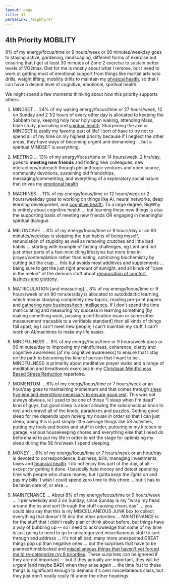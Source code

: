 ```yaml
---
layout: page
title: 4)
permalink: /BigWhy/4/
---
```





## 4th Priority MOBILITY

8% of my energy/focus/time or 9 hours/week or 90 minutes/weekday goes to staying active, gardening, landscaping, different forms of exercise but ensuring that I get at least 30 minutes of Zone 2 exercise to sustain better levels of VO2max. Diet for me is mostly about what I remove, but I need to work at getting most of emotional support from things like martial arts solo drills, weight lifting, mobility drills to maintain my [physical health](https://bigwhypro.github.io/BigWhy/4/), so that I can have a decent level of cognitive, emotional, spiritual health.

We might spend a few moments thinking about how this priority supports others.

1) MINDSET ... 24% of my waking energy/focus/time or 27 hours/week, 12 on Sunday and 2 1/2 hours of every other day is allocated to keeping the Sabbath holy, keeping holy hour holy upon waking, attending Mass, bible study, journaling and [spiritual health](https://bigwhypro.github.io/BigWhy/Spiritual/). Sharpening the axe or MINDSET is easily my favorite part of life! I sort of have to try not to spend all of my time on my highest priority because if I neglect the other areas, they have ways of becoming urgent and demanding ... but a spiritual MINDSET is everything.

2) MEETING ... 13% of my energy/focus/time or 14 hours/week, 2 hrs/day, goes to **meeting new friends** and finding new colleagues, new interactions/outreach through philanthropic ventures and open source, community devotions, sustaining old friendships, messaging/commenting, and everything of a exploratory social nature that drives my [emotional health](https://bigwhypro.github.io/BigWhy/2/)

3) MACHINES ... 11% of my energy/focus/time or 12 hours/week or 2 hours/weekday goes to working on things like AI, neural networks, deep learning development, and [cognitive health](https://bigwhypro.github.io/BigWhy/3/). To a large degree, BigWhy is entirely about cognitive health ... but learning these new things is also the supporting basis of meeting new friends OR engaging in meaningful spiritual dialogue.

5) MELONCAVE ... 8% of my energy/focus/time or 9 hours/day or an 90 minutes/weekday is stopping the bad habits of being myself, renunciation of stupidity as well as removing crutches and little bad habits ...  starting with example of fasting challenges, eg Lent and not just other parts of a fast-mimicking lifestyles but more time in prayer/contemplation rather than eating, optimizing biochemistry by cutting out the crap ... this but avoids most additives and supplements ... being sure to get the just right amount of sunlight, and all kinds of "cave in the melon" of the demons stuff about [renunciation of comfort, laziness and gluttony](https://bigwhypro.github.io/BigWhy/5/).

6) MATRICULATION [and measuring]... 8% of my energy/focus/time or 9 hours/week or an 90 minutes/day is allocated to autodidactic learning, which means studying completely new topics, reading pre-print papers and [gathering new business/tech intelligence](https://bigwhypro.github.io/BigWhy/6/). If I don't spend the time matriculating and measuring my success in learning something [by making something work, passing a certification exam or some other measurement traceable to a verifiable standard] then all kinds of things fall apart, eg I can't meet new people; I can't maintain my stuff, I can't work on AI/machines to make my life easier.

7) MINDFULNESS ... 8% of my energy/focus/time or 9 hours/week goes or 90 minutes/day to improving my mindfulness, coherence, clarity and cognitive awareness [of my cognitive awareness] to ensure that I stay on the path to becoming the kind of person that I want to be ... MINDFULNESS is primarily about meditative prayer walks and a range of meditation and breathwork exercises in my [Christiaan Mindfulness Based Stress Reduction](https://bigwhypro.github.io/BigWhy/7/) repertoire.

8) MOMENTUM ... 6% of my energy/focus/time or 7 hours/week or an hour/day goes to maintaining momentum and that comes through [sleep hygiene and everything necessary to ensure good rest](https://bigwhypro.github.io/BigWhy/8/).  This was not always obvious, ie I used to be one of those "I sleep when I'm dead" kind of guys, but good sleep is about allowing the subconscious brain to rest and unravel all of the knots, paradoxes and puzzles. Getting good sleep for me depends upon *having my house in order* so that I can just sleep; doing this is just simply little average things like  5S activities, putting my tools and books and stuff in order, puttering in my kitchen or garage, various housekeeping chores and everything else that I need do beforehand to put my life in order to set the stage for optimizing my sleep during the 56 hrs/week I spend sleeping.

9) MONEY ... 6% of my energy/focus/time or 7 hours/week or an hour/day is devoted to correspondence, business, bills, managing investments, taxes and [financial health](https://bigwhypro.github.io/BigWhy/9/). I do not enjoy this part of the day, at all -- except for getting it done. I basically hate money and detest spending time with people who chase money, but I gotta *keep the lights on* and pay my bills. I wish I could spend zero time to this chore ... but it has to be taken care of, or else ...

10) MAINTENANCE ... About 8% of my energy/focus/time or 9 hours/week ... 1 per weekday and 3 on Sunday, since Sunday is my "wrap my head around the bs and sort through the stuff causing chaos day" ... you could also say that this is my MISCELLANEOUS JUNK box to collect everything that doesn't fit into the other priorities ... MAINTENANCE is for the stuff that I didn't really plan or think about before, but things have a way of bubbling up -- so I need to acknowledge that some of my time is just going to need to go to uncategorized miscellaneous stuff to sort through and address ... it's not all bad, many more unexpected GREAT things pop up than negative ones ... but the surprises that have to be planned/timeblocked and [miscellaneous things that haven't yet forced me to re-categorize my 9 priorities](https://bigwhypro.github.io/BigWhy/A/). These surprises can be ignored if they are not important -- but if they actually are important, they will be urgent [and maybe BAD] when they arise again ... the time *lost* to these things is significant enough to demand it's own miscellaneous class, but they just don't neatly really fit under the other headings.





